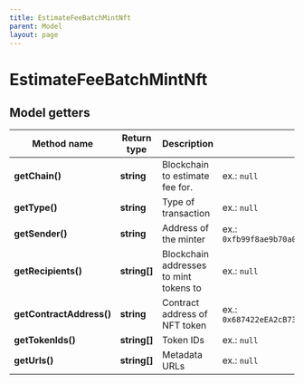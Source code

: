 ```yaml
---
title: EstimateFeeBatchMintNft
parent: Model
layout: page
---
```


# EstimateFeeBatchMintNft

## Model getters

Method name | Return type | Description | Notes
------------ | ------------- | ------------- | -------------
**getChain()** | **string** | Blockchain to estimate fee for. | ex.: `null`
**getType()** | **string** | Type of transaction | ex.: `null`
**getSender()** | **string** | Address of the minter | ex.: `0xfb99f8ae9b70a0c8cd96ae665bbaf85a7e01a2ef`
**getRecipients()** | **string[]** | Blockchain addresses to mint tokens to | ex.: `null`
**getContractAddress()** | **string** | Contract address of NFT token | ex.: `0x687422eEA2cB73B5d3e242bA5456b782919AFc85`
**getTokenIds()** | **string[]** | Token IDs | ex.: `null`
**getUrls()** | **string[]** | Metadata URLs | ex.: `null`

